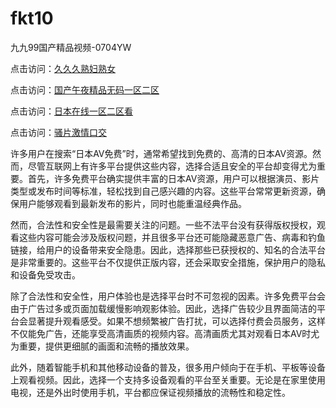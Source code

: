 # fkt10
九九99国产精品视频-0704YW

点击访问：<a href="https://gsd-agv.pages.dev/">久久久熟妇熟女</a>

点击访问：<a href="https://gda-c7m.pages.dev/">国产午夜精品无码一区二区</a>

点击访问：<a href="https://tfda.pages.dev/">日本在线一区二区看</a>

点击访问：<a href="https://bsdf-5f5.pages.dev/">骚片激情口交</a>

许多用户在搜索“日本AV免费”时，通常希望找到免费的、高清的日本AV资源。然而，尽管互联网上有许多平台提供这些内容，选择合适且安全的平台却变得尤为重要。首先，许多免费平台确实提供丰富的日本AV资源，用户可以根据演员、影片类型或发布时间等标准，轻松找到自己感兴趣的内容。这些平台常常更新资源，确保用户能够观看到最新发布的影片，同时也能重温经典作品。

然而，合法性和安全性是最需要关注的问题。一些不法平台没有获得版权授权，观看这些内容可能会涉及版权问题，并且很多平台还可能隐藏恶意广告、病毒和钓鱼链接，给用户的设备带来安全隐患。因此，选择那些已获授权的、知名的合法平台是非常重要的。这些平台不仅提供正版内容，还会采取安全措施，保护用户的隐私和设备免受攻击。

除了合法性和安全性，用户体验也是选择平台时不可忽视的因素。许多免费平台会由于广告过多或页面加载缓慢影响观影体验。因此，选择广告较少且界面简洁的平台会显著提升观看感受。如果不想频繁被广告打扰，可以选择付费会员服务，这样不仅能免广告，还能享受高清画质的视频内容。高清画质尤其对观看日本AV时尤为重要，提供更细腻的画面和流畅的播放效果。

此外，随着智能手机和其他移动设备的普及，很多用户倾向于在手机、平板等设备上观看视频。因此，选择一个支持多设备观看的平台至关重要。无论是在家里使用电视，还是外出时使用手机，平台都应保证视频播放的流畅性和稳定性。

<span style="display:none;">[Canonical link](）</span>
